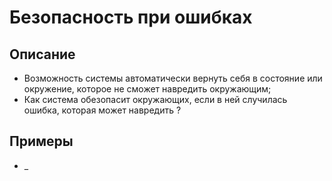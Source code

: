 # Безопасность при ошибках
## Описание
- Возможность системы автоматически вернуть себя в состояние или окружение, которое не сможет навредить окружающим;
- Как система обезопасит окружающих, если в ней случилась ошибка, которая может навредить ?
## Примеры
- _